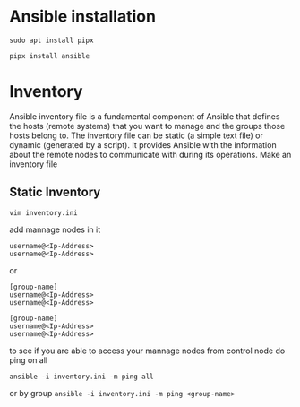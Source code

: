 # Ansible installation

`sudo apt install pipx`
 
 `pipx install ansible`


# Inventory

Ansible inventory file is a fundamental component of Ansible that defines the hosts (remote systems) that you want to manage and the groups those hosts belong to. The inventory file can be static (a simple text file) or dynamic (generated by a script). It provides Ansible with the information about the remote nodes to communicate with during its operations.
Make an inventory file 

## Static Inventory

`vim inventory.ini`

add mannage nodes in it 

```
username@<Ip-Address>
username@<Ip-Address>

```
or 
```
[group-name]
username@<Ip-Address>
username@<Ip-Address>

[group-name]
username@<Ip-Address>
username@<Ip-Address>

````

to see if you are able to access your mannage nodes from control node do ping on all 

`ansible -i inventory.ini -m ping all`

or by group
`ansible -i inventory.ini -m ping <group-name> `






